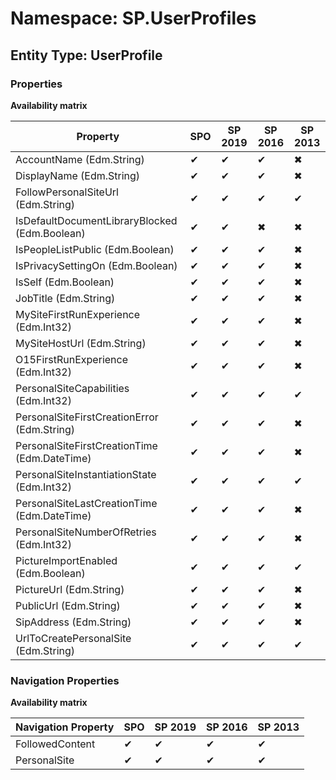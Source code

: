 # Namespace: SP.UserProfiles

## Entity Type: UserProfile

### Properties

**Availability matrix**

Property | SPO | SP 2019 | SP 2016 | SP 2013
----------|-----|---------|---------|--------
AccountName (Edm.String) | ✔ | ✔ | ✔ | ✖
DisplayName (Edm.String) | ✔ | ✔ | ✔ | ✖
FollowPersonalSiteUrl (Edm.String) | ✔ | ✔ | ✔ | ✔
IsDefaultDocumentLibraryBlocked (Edm.Boolean) | ✔ | ✔ | ✖ | ✖
IsPeopleListPublic (Edm.Boolean) | ✔ | ✔ | ✔ | ✖
IsPrivacySettingOn (Edm.Boolean) | ✔ | ✔ | ✔ | ✖
IsSelf (Edm.Boolean) | ✔ | ✔ | ✔ | ✖
JobTitle (Edm.String) | ✔ | ✔ | ✔ | ✖
MySiteFirstRunExperience (Edm.Int32) | ✔ | ✔ | ✔ | ✖
MySiteHostUrl (Edm.String) | ✔ | ✔ | ✔ | ✖
O15FirstRunExperience (Edm.Int32) | ✔ | ✔ | ✔ | ✖
PersonalSiteCapabilities (Edm.Int32) | ✔ | ✔ | ✔ | ✔
PersonalSiteFirstCreationError (Edm.String) | ✔ | ✔ | ✔ | ✖
PersonalSiteFirstCreationTime (Edm.DateTime) | ✔ | ✔ | ✔ | ✖
PersonalSiteInstantiationState (Edm.Int32) | ✔ | ✔ | ✔ | ✔
PersonalSiteLastCreationTime (Edm.DateTime) | ✔ | ✔ | ✔ | ✖
PersonalSiteNumberOfRetries (Edm.Int32) | ✔ | ✔ | ✔ | ✖
PictureImportEnabled (Edm.Boolean) | ✔ | ✔ | ✔ | ✔
PictureUrl (Edm.String) | ✔ | ✔ | ✔ | ✖
PublicUrl (Edm.String) | ✔ | ✔ | ✔ | ✖
SipAddress (Edm.String) | ✔ | ✔ | ✔ | ✖
UrlToCreatePersonalSite (Edm.String) | ✔ | ✔ | ✔ | ✔

### Navigation Properties

**Availability matrix**

Navigation Property | SPO | SP 2019 | SP 2016 | SP 2013
----------|-----|---------|---------|--------
FollowedContent | ✔ | ✔ | ✔ | ✔
PersonalSite | ✔ | ✔ | ✔ | ✔
